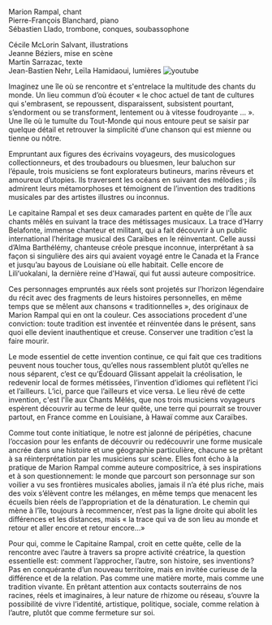 
Marion Rampal, chant  
Pierre-François Blanchard, piano  
Sébastien Llado, trombone, conques, soubassophone  

Cécile McLorin Salvant, illustrations  
Jeanne Béziers, mise en scène  
Martin Sarrazac, texte  
Jean-Bastien Nehr, Leïla Hamidaoui, lumières
![youtube](https://www.youtube.com/watch?v=GE_l42kENds&list=PL5qp3t801Mh923DRfUMJ1W5tnV1H0V0C-&index=1) 

Imaginez une île où se rencontre et s'entrelace la multitude des chants du monde. Un lieu commun d’où écouter « le choc actuel de tant de cultures qui s'embrasent, se repoussent, disparaissent, subsistent pourtant, s’endorment  ou se transforment, lentement ou à vitesse foudroyante … ». Une île où le tumulte du Tout-Monde qui nous entoure peut se saisir par quelque détail et retrouver la simplicité d’une chanson qui est mienne ou tienne ou nôtre.


Empruntant aux figures des écrivains voyageurs, des musicologues collectionneurs, et des troubadours ou bluesmen, leur baluchon sur l’épaule, trois musiciens se font explorateurs butineurs, marins rêveurs et amoureux d’utopies. Ils traversent les océans en suivant des mélodies  ; ils admirent leurs métamorphoses et témoignent de l’invention des traditions musicales par des artistes illustres ou inconnus. 


Le capitaine Rampal et ses deux camarades partent en quête de l'Île aux chants mêlés en suivant la trace des métissages musicaux.  La trace d’Harry Belafonte, immense chanteur et militant, qui a fait découvrir à un public international l’héritage musical des Caraïbes en le réinventant. Celle aussi d’Alma Barthélémy, chanteuse créole presque inconnue, interprétant à sa façon si singulière des airs qui avaient voyagé entre le Canada et la France et jusqu’au bayous de Louisiane où elle habitait. Celle encore de Liliʻuokalani, la dernière reine d'Hawaï, qui fut aussi auteure compositrice.


Ces personnages empruntés aux réels sont projetés sur l’horizon légendaire du récit avec des fragments de leurs histoires personnelles, en même temps que se mêlent aux chansons « traditionnelles », des originaux de Marion Rampal qui en ont la couleur. Ces associations procedent d'une conviction: toute tradition est inventée et réinventée dans le présent, sans quoi elle devient inauthentique et creuse. Conserver une tradition c’est la faire mourir. 


Le mode essentiel de cette invention continue, ce qui fait que ces traditions peuvent nous toucher tous, qu’elles nous rassemblent plutôt qu’elles ne nous séparent, c’est ce qu’Édouard Glissant appelait la créolisation, le redevenir local de formes métissées, l’invention d’idiomes qui reflètent l’ici et l’ailleurs. L’ici, parce que l’ailleurs et vice versa. Le lieu rêvé de cette invention, c'est l'Île aux Chants Mêlés, que nos trois musiciens voyageurs espèrent découvrir au terme de leur quête, une terre qui pourrait se trouver partout, en France comme en Louisiane, à Hawaï comme aux Caraïbes.


Comme tout conte initiatique, le notre est jalonné de péripéties, chacune l’occasion pour les enfants de découvrir ou redécouvrir une forme musicale ancrée dans une histoire et une géographie particulière, chacune se prêtant à sa réinterprétation par les musiciens sur scène. Elles font écho à la pratique de Marion Rampal comme auteure compositrice, à ses inspirations et à son questionnement: le monde que parcourt son personnage sur son voilier a vu ses frontières musicales abolies, jamais il n’a été plus riche, mais des voix s’élèvent contre les mélanges, en même temps que menacent les écueils bien réels de l’appropriation et de la dénaturation.  Le chemin qui mène à l’île, toujours à recommencer, n’est pas la ligne droite qui abolit les différences et les distances, mais « la trace qui va de son lieu au monde et retour et aller encore et retour encore…» 


Pour qui, comme le Capitaine Rampal, croit en cette quête, celle de la rencontre avec l’autre à travers sa propre activité créatrice, la question essentielle est: comment l’approcher, l’autre, son histoire, ses inventions? Pas en conquérante d’un nouveau territoire, mais en invitée curieuse de la différence et de la relation. Pas comme une matière morte, mais comme une tradition vivante. En prêtant attention aux contacts souterrains de nos racines, réels et imaginaires, à leur nature de rhizome ou réseau, s’ouvre la possibilité de vivre l’identité, artistique, politique, sociale, comme relation à l’autre, plutôt que comme fermeture sur soi.
